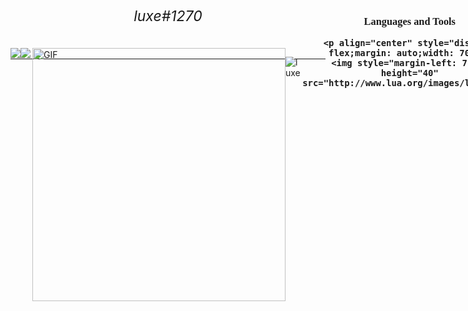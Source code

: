 <h1 align="center"> 
  <h6 style="margin-top: -26px; font-size: 23px;" align="center">luxe#1270</h6>

 -----
  
  <div style="display: flex; margin-top: -32px;">
   <a align="center">
  <img src="https://github-readme-stats.vercel.app/api/top-langs/?username=VissiinLuxe&layout=compact&theme=material-palenight" />
</a>
<a align="center">
  <img src="https://github-readme-stats.vercel.app/api?username=VissiinLuxe&show_icons=true&theme=material-palenight" />
</a>
  
    
<img align="right" height="405px" alt="GIF" src="https://cdn.discordapp.com/attachments/834355690663313421/851199109360517130/1_92.gif" /> 
    
  <p align="left"><img src="https://komarev.com/ghpvc/?username=VISSIINLUXE&color=806fa1" alt="luxe" /></p>
    
   <h3 align="center" style="margin-top: -52px;">
  <span style="font-family: 'Lucida Console';">Languages and Tools</span>
    
    <p align="center" style="display: flex;margin: auto;width: 70%;">
    <img style="margin-left: 7px;" height="40" src="http://www.lua.org/images/luaa.gif">
 </p>
 
